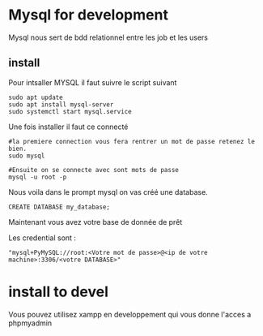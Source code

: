 # Mysql for development

Mysql nous sert de bdd relationnel entre les job et les users

## install

Pour intsaller MYSQL il faut suivre le script suivant

```
sudo apt update
sudo apt install mysql-server
sudo systemctl start mysql.service
```

Une fois installer il faut ce connecté

```
#la premiere connection vous fera rentrer un mot de passe retenez le bien.
sudo mysql

#Ensuite on se connecte avec sont mots de passe
mysql -u root -p

```

Nous voila dans le prompt mysql on vas créé une database.

```
CREATE DATABASE my_database;

```

Maintenant vous avez votre base de donnée de prêt

Les credential sont :

```
"mysql+PyMySQL://root:<Votre mot de passe>@<ip de votre machine>:3306/<votre DATABASE>"
```

# install to devel

Vous pouvez utilisez xampp en developpement qui vous donne l'acces a phpmyadmin
